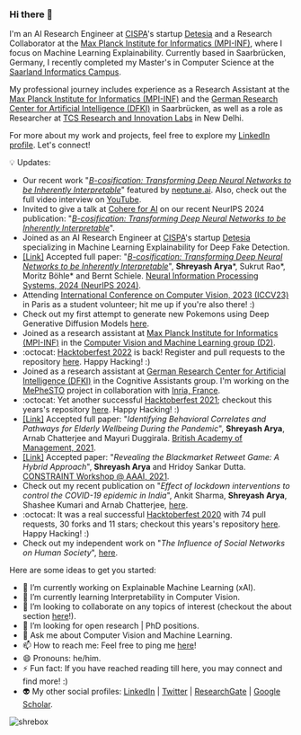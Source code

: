 ### Hi there 👋
 
I'm an AI Research Engineer at [CISPA](https://cispa.de/en)'s startup [Detesia](https://www.linkedin.com/company/detesia/posts/?feedView=all) and a Research Collaborator at the [Max Planck Institute for Informatics (MPI-INF)](https://people.mpi-inf.mpg.de/~sarya-inactive/), where I focus on Machine Learning Explainability. Currently based in Saarbrücken, Germany, I recently completed my Master's in Computer Science at the [Saarland Informatics Campus](https://saarland-informatics-campus.de/en/).

My professional journey includes experience as a Research Assistant at the [Max Planck Institute for Informatics (MPI-INF)](https://people.mpi-inf.mpg.de/~sarya/) and the [German Research Center for Artificial Intelligence (DFKI)](https://www.dfki.de/) in Saarbrücken, as well as a role as Researcher at [TCS Research and Innovation Labs](https://www.tcs.com/tcs-research) in New Delhi.

For more about my work and projects, feel free to explore my [LinkedIn profile](https://www.linkedin.com/in/shrebox/). Let's connect!

:bulb: Updates:

- Our recent work "[_B-cosification: Transforming Deep Neural Networks to be Inherently Interpretable_](https://sukrutrao.github.io/publication/b-cosification-transforming-deep-neural-networks-to-be-inherently-interpretable/)" featured by [neptune.ai](https://www.linkedin.com/feed/update/urn:li:activity:7265412032504479744/). Also, check out the full video interview on [YouTube](https://youtu.be/zSEv3KBGlJQ).
- Invited to give a talk at [Cohere for AI](https://cohere.com/events/cohere-for-ai-shreyash-arya) on our recent NeurIPS 2024 publication: "[_B-cosification: Transforming Deep Neural Networks to be Inherently Interpretable_](https://sukrutrao.github.io/publication/b-cosification-transforming-deep-neural-networks-to-be-inherently-interpretable/)".
- Joined as an AI Research Engineer at [CISPA](https://cispa.de/en)'s startup [Detesia](https://www.linkedin.com/company/detesia/posts/?feedView=all) specializing in Machine Learning Explainability for Deep Fake Detection.
- [[Link]](https://nips.cc/virtual/2024/poster/95051) Accepted full paper: "[_B-cosification: Transforming Deep Neural Networks to be Inherently Interpretable_](https://sukrutrao.github.io/publication/b-cosification-transforming-deep-neural-networks-to-be-inherently-interpretable/)", **Shreyash Arya***, Sukrut Rao*, Moritz Böhle* and Bernt Schiele. [Neural Information Processing Systems, 2024 (NeurIPS 2024)](https://nips.cc/).
- Attending [International Conference
on Computer Vision, 2023 (ICCV23)](https://iccv2023.thecvf.com/) in Paris as a student volunteer; hit me up if you're also there! :)
- Check out my first attempt to generate new Pokemons using Deep Generative Diffusion Models [here](https://github.com/shrebox/pokemon_diffusion).
- Joined as a research assistant at [Max Planck Institute for Informatics (MPI-INF)](https://people.mpi-inf.mpg.de/~sarya/) in the [Computer Vision and Machine Learning group (D2)](https://www.mpi-inf.mpg.de/departments/computer-vision-and-machine-learning). 
- :octocat: [Hacktoberfest 2022](https://hacktoberfest.digitalocean.com/) is back! Register and pull requests to the repository [here](https://github.com/shrebox/Hacktoberfest2021). Happy Hacking! :) 
- Joined as a research assistant at [German Research Center for Artificial Intelligence (DFKI)](https://www.dfki.de/) in the Cognitive Assistants group. I'm working on the [MePheSTO](https://www.dfki.de/en/web/research/projects-and-publications/projects-overview/project/mephesto) project in collaboration with [Inria, France](https://www.inria.fr/fr/mephesto-lia-au-service-de-la-detection-des-troubles-psychiatriques).
- :octocat: Yet another successful [Hacktoberfest 2021](https://hacktoberfest.digitalocean.com/); checkout this years's repository [here](https://github.com/shrebox/Hacktoberfest2021). Happy Hacking! :) 
- [[Link]](https://www.researchgate.net/publication/359962561_Identifying_Behavioral_Correlates_and_Pathways_for_Elderly_Wellbeing_During_the_Pandemic) Accepted full paper: "_Identifying Behavioral Correlates and Pathways for Elderly Wellbeing During the Pandemic_", **Shreyash Arya**, Arnab Chatterjee and Mayuri Duggirala. [British Academy of Management, 2021](https://www.bam.ac.uk/events-landing/conference.html).
- [[Link]](https://link.springer.com/chapter/10.1007%2F978-3-030-73696-5_4) Accepted paper: "_Revealing the Blackmarket Retweet Game: A Hybrid Approach_", **Shreyash Arya** and Hridoy Sankar Dutta. [CONSTRAINT Workshop @ AAAI, 2021](https://aaai.org/Conferences/AAAI-21/ws21workshops/#ws05).
- Check out my recent publication on "_Effect of lockdown interventions to control the COVID-19 epidemic in India_", Ankit Sharma, **Shreyash Arya**, Shashee Kumari and Arnab Chatterjee, [here](https://arxiv.org/abs/2009.03168).
- :octocat: It was a real successful [Hacktoberfest 2020](https://hacktoberfest.digitalocean.com/) with 74 pull requests, 30 forks and 11 stars; checkout this years's repository [here](https://github.com/shrebox/Hacktoberfest-2020). Happy Hacking! :) 
- Check out my independent work on "_The Influence of Social Networks on Human Society_", [here](https://www.researchgate.net/publication/343949123_The_Influence_of_Social_Networks_on_Human_Society).

<!--
**shrebox/shrebox** is a ✨ _special_ ✨ repository because its `README.md` (this file) appears on your GitHub profile.
-->

Here are some ideas to get you started:

- 🔭 I’m currently working on Explainable Machine Learning (xAI).
- 🌱 I’m currently learning Interpretability in Computer Vision.
- 👯 I’m looking to collaborate on any topics of interest (checkout the about section [here](https://www.linkedin.com/in/shreyash-arya-60254810a/)!).
- 🤔 I’m looking for open research | PhD positions.
- 💬 Ask me about Computer Vision and Machine Learning.
- 📫 How to reach me: Feel free to ping me [here](https://www.linkedin.com/in/shreyash-arya-60254810a/)!
- 😄 Pronouns: he/him.
- ⚡ Fun fact: If you have reached reading till here, you may connect and find more! :)
- :alien: My other social profiles: [LinkedIn](https://in.linkedin.com/in/shreyash-arya-60254810a) | [Twitter](https://twitter.com/shrebox) | [ResearchGate](https://www.researchgate.net/profile/Shreyash_Arya/) | [Google Scholar](https://scholar.google.com/citations?user=AmWtEfEAAAAJ&hl=en&authuser=1&oi=ao).

<!-- ![Github stats](https://github-readme-stats.vercel.app/api?username=shrebox) -->

<p align="left"> <img src="https://komarev.com/ghpvc/?username=shrebox" alt="shrebox" /> </p>

